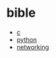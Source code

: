 # bible 

- [c](https://github.com/gaoxinge/bible/tree/master/c)
- [python](https://github.com/gaoxinge/bible/tree/master/python)
- [networking](https://github.com/gaoxinge/bible/tree/master/networking)